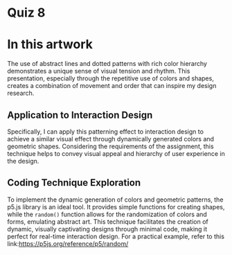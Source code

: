 # Quiz 8

# In this artwork

The use of abstract lines and dotted patterns with rich color hierarchy demonstrates a unique sense of visual tension and rhythm. This presentation, especially through the repetitive use of colors and shapes, creates a combination of movement and order that can inspire my design research.

## Application to Interaction Design

Specifically, I can apply this patterning effect to interaction design to achieve a similar visual effect through dynamically generated colors and geometric shapes. Considering the requirements of the assignment, this technique helps to convey visual appeal and hierarchy of user experience in the design.

## Coding Technique Exploration

To implement the dynamic generation of colors and geometric patterns, the p5.js library is an ideal tool. It provides simple functions for creating shapes, while the `random()` function allows for the randomization of colors and forms, emulating abstract art. This technique facilitates the creation of dynamic, visually captivating designs through minimal code, making it perfect for real-time interaction design. For a practical example, refer to this link:https://p5js.org/reference/p5/random/
